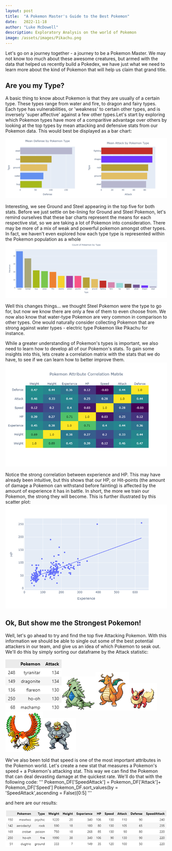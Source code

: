 ```yaml
---
layout: post
title:  "A Pokemon Master's Guide to the Best Pokemon"
date:   2022-11-18
author: "Luke McDowell"
description: Exploratory Analysis on the world of Pokemon
image: /assets/images/Pikachu.png
---
```



Let's go on a journey together - a journey to be a Pokemon Master. We may not know too much about these awesome creatures, but armed with the data that helped us recently build a Pokedex, we have just what we need to learn more about the kind of Pokemon that will help us claim that grand title. 


## Are you my Type?
A basic thing to know about Pokemon is that they are usually of a certain type. These types range from water and fire, to dragon and fairy types. Each type has vulnerabilities, or 'weakness' to certain other types, and is inversely 'super affective' against a few other types.Let's start by exploring which Pokemon types  have more of a comparitive advantage over others by looking at the top types by mean attacking and defensive stats from our Pokemon data. This would best be displayed as a bar chart:

![image:](https://github.com/Redskywalker7/stat386-projects/blob/main/assets/images/plots.png?raw=true)

Interesting, we see Ground and Steel appearing in the top five for both stats. Before we just settle on be-lining for Ground and Steel Pokemon, let's remind ourselves that these bar charts represent the means for each respective stat, so we are taking a lot of Pokemon into consideration. There may be more of a mix of weak and powerful pokemon amongst other types. In fact, we haven't even explored how each type type is represented within the Pokemon population as a whole
![image:](https://github.com/Redskywalker7/stat386-projects/blob/main/assets/images/Types.png?raw=true)

Well this changes things... we thought Steel Pokemon were the type to go for, but now we know there are only a few of them to even choose from. We now also know that water-type Pokemon are very common in comparison to other types. One would naturally consider collecting Pokemon that are strong against water types -  electric type Pokemon like Pikachu for instance.

While a greater understanding of Pokemon's types is important, we also need to learn how to develop all of our Pokemon's stats. To gain some insights into this, lets create a correlation matrix with the stats that we do have, to see if we can learn how to better improve them.
![image:](https://github.com/Redskywalker7/stat386-projects/blob/main/assets/images/Matrix.png?raw=true)

Notice the strong correlation between experience and HP. This may have already been intuitive, but this shows that our HP, or Hit-points (the amount of damage a Pokemon can withstand before fainting) is affected by the amount of experience it has in battle. In short, the more we train our Pokemon, the strong they will become. This is further illustrated by this scatter plot:
![image:](https://github.com/Redskywalker7/stat386-projects/blob/main/assets/images/Scatter.png?raw=true)


## Ok, But show me the Strongest Pokemon!
Well, let's go ahead to try and find the top five Attacking Pokemon. With this information we should be able to single out some of the best potential attackers in our team, and give us an idea of which Pokemon to seak out. We'll do this by simply sorting our dataframe by the Attack statistic:

![image:](https://github.com/Redskywalker7/stat386-projects/blob/main/assets/images/Top5.png?raw=true)![image:](https://github.com/Redskywalker7/stat386-projects/blob/main/assets/images/tyranitar.png?raw=true)![image:](https://github.com/Redskywalker7/stat386-projects/blob/main/assets/images/dragonite.png?raw=true)![image:](https://github.com/Redskywalker7/stat386-projects/blob/main/assets/images/flareon.png?raw=true)![image:](https://github.com/Redskywalker7/stat386-projects/blob/main/assets/images/hooh.png?raw=true)![image:](https://github.com/Redskywalker7/stat386-projects/blob/main/assets/images/machamp.png?raw=true)

We've also been told that speed is one of the most important attributes in the Pokemon world. Let's create a new stat that measures a Pokemon's speed + a Pokemon's attacking stat. This way we can find the Pokemon that can deal devasting damage at the quickest rate. We'll do that with the following code:
'''
Pokemon_DF['SpeedAttack'] = Pokemon_DF['Attack']+ Pokemon_DF['Speed']
Pokemon_DF.sort_values(by = 'SpeedAttack',ascending = False)[0:5]
'''

and here are our results:

![image:](https://github.com/Redskywalker7/stat386-projects/blob/main/assets/images/FinalTable.png?raw=true)

